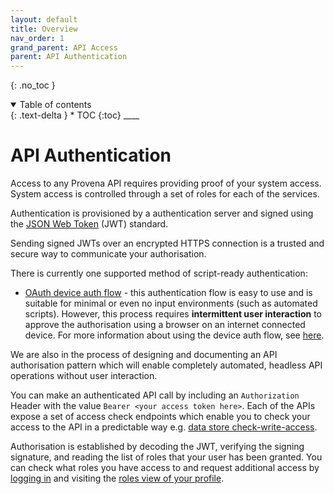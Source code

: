 ```yaml
---
layout: default
title: Overview
nav_order: 1
grand_parent: API Access
parent: API Authentication
---
```


{: .no_toc }

<details  open markdown="block">
  <summary>
    Table of contents
  </summary>
{: .text-delta }
* TOC
{:toc}
____
</details>

# API Authentication

Access to any Provena API requires providing proof of your system access. System access is controlled through a set of roles for each of the services.

Authentication is provisioned by a authentication server and signed using the [JSON Web Token](https://jwt.io/introduction) (JWT) standard.

Sending signed JWTs over an encrypted HTTPS connection is a trusted and secure way to communicate your authorisation.

There is currently one supported method of script-ready authentication:

-   [OAuth device auth flow](https://www.oauth.com/oauth2-servers/device-flow/) - this authentication flow is easy to use and is suitable for minimal or even no input environments (such as automated scripts). However, this process requires **intermittent user interaction** to approve the authorisation using a browser on an internet connected device. For more information about using the device auth flow, see [here](./device-auth-flow).

We are also in the process of designing and documenting an API authorisation pattern which will enable completely automated, headless API operations without user interaction.

You can make an authenticated API call by including an `Authorization` Header with the value `Bearer <your access token here>`. Each of the APIs expose a set of access check endpoints which enable you to check your access to the API in a predictable way e.g. [data store check-write-access](https://data-api.mds.gbrrestoration.org/docs#/Access%20check/check_write_access).

Authorisation is established by decoding the JWT, verifying the signing signature, and reading the list of roles that your user has been granted. You can check what roles you have access to and request additional access by [logging in](../../../getting-started-is/logging-in) and visiting the [roles view of your profile](../../../getting-started-is/requesting-access-is).
